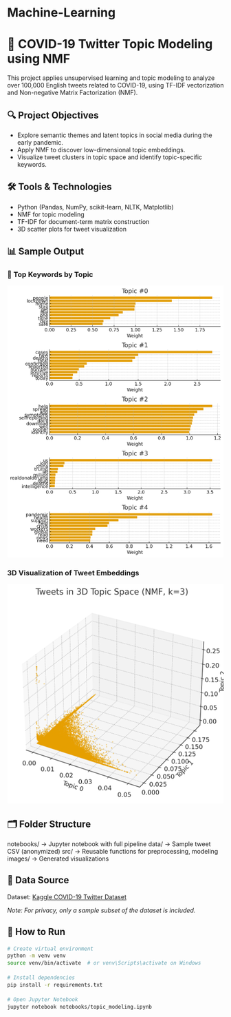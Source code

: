 # Machine-Learning
# 🧠 COVID-19 Twitter Topic Modeling using NMF

This project applies unsupervised learning and topic modeling to analyze over 100,000 English tweets related to COVID-19, using TF-IDF vectorization and Non-negative Matrix Factorization (NMF).

## 🔍 Project Objectives
- Explore semantic themes and latent topics in social media during the early pandemic.
- Apply NMF to discover low-dimensional topic embeddings.
- Visualize tweet clusters in topic space and identify topic-specific keywords.

## 🛠️ Tools & Technologies
- Python (Pandas, NumPy, scikit-learn, NLTK, Matplotlib)
- NMF for topic modeling
- TF-IDF for document-term matrix construction
- 3D scatter plots for tweet visualization

## 📊 Sample Output

### 🔑 Top Keywords by Topic
![top_words](images/top_words_bars.png)

### 3D Visualization of Tweet Embeddings
![3d_scatter](images/3d_scatter.png)

## 🗂️ Folder Structure
notebooks/ → Jupyter notebook with full pipeline
data/ → Sample tweet CSV (anonymized)
src/ → Reusable functions for preprocessing, modeling
images/ → Generated visualizations

## 📁 Data Source
Dataset: [Kaggle COVID-19 Twitter Dataset](https://www.kaggle.com/smid80/coronavirus-covid19-tweets)

*Note: For privacy, only a sample subset of the dataset is included.*

## 🚀 How to Run
```bash
# Create virtual environment
python -m venv venv
source venv/bin/activate  # or venv\Scripts\activate on Windows

# Install dependencies
pip install -r requirements.txt

# Open Jupyter Notebook
jupyter notebook notebooks/topic_modeling.ipynb
